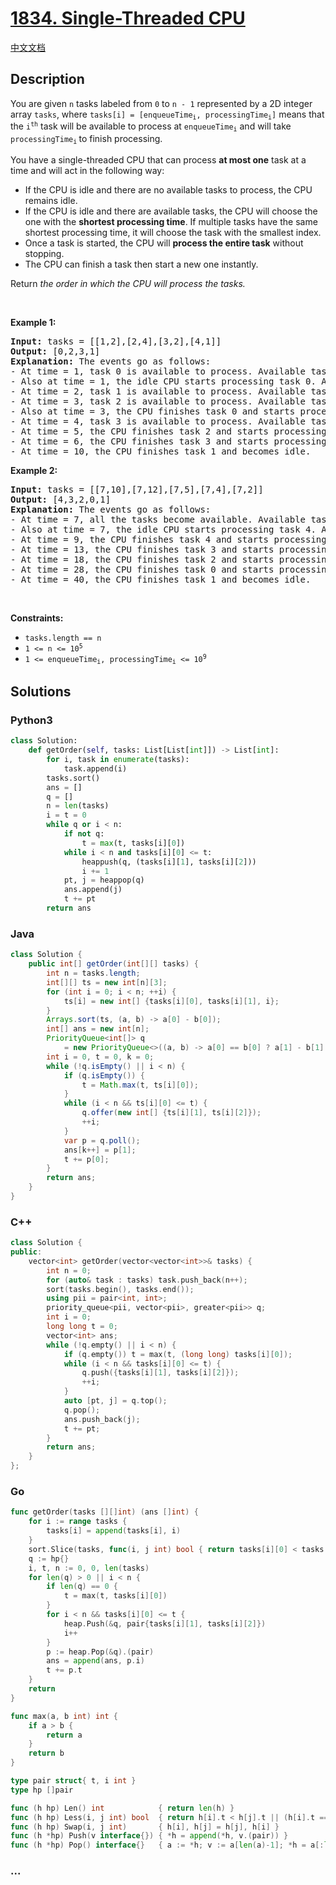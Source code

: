 # [1834. Single-Threaded CPU](https://leetcode.com/problems/single-threaded-cpu)

[中文文档](/solution/1800-1899/1834.Single-Threaded%20CPU/README.md)

## Description

<p>You are given <code>n</code>​​​​​​ tasks labeled from <code>0</code> to <code>n - 1</code> represented by a 2D integer array <code>tasks</code>, where <code>tasks[i] = [enqueueTime<sub>i</sub>, processingTime<sub>i</sub>]</code> means that the <code>i<sup>​​​​​​th</sup></code>​​​​ task will be available to process at <code>enqueueTime<sub>i</sub></code> and will take <code>processingTime<sub>i</sub></code><sub> </sub>to finish processing.</p>

<p>You have a single-threaded CPU that can process <strong>at most one</strong> task at a time and will act in the following way:</p>

<ul>
	<li>If the CPU is idle and there are no available tasks to process, the CPU remains idle.</li>
	<li>If the CPU is idle and there are available tasks, the CPU will choose the one with the <strong>shortest processing time</strong>. If multiple tasks have the same shortest processing time, it will choose the task with the smallest index.</li>
	<li>Once a task is started, the CPU will <strong>process the entire task</strong> without stopping.</li>
	<li>The CPU can finish a task then start a new one instantly.</li>
</ul>

<p>Return <em>the order in which the CPU will process the tasks.</em></p>

<p>&nbsp;</p>
<p><strong class="example">Example 1:</strong></p>

<pre>
<strong>Input:</strong> tasks = [[1,2],[2,4],[3,2],[4,1]]
<strong>Output:</strong> [0,2,3,1]
<strong>Explanation: </strong>The events go as follows: 
- At time = 1, task 0 is available to process. Available tasks = {0}.
- Also at time = 1, the idle CPU starts processing task 0. Available tasks = {}.
- At time = 2, task 1 is available to process. Available tasks = {1}.
- At time = 3, task 2 is available to process. Available tasks = {1, 2}.
- Also at time = 3, the CPU finishes task 0 and starts processing task 2 as it is the shortest. Available tasks = {1}.
- At time = 4, task 3 is available to process. Available tasks = {1, 3}.
- At time = 5, the CPU finishes task 2 and starts processing task 3 as it is the shortest. Available tasks = {1}.
- At time = 6, the CPU finishes task 3 and starts processing task 1. Available tasks = {}.
- At time = 10, the CPU finishes task 1 and becomes idle.
</pre>

<p><strong class="example">Example 2:</strong></p>

<pre>
<strong>Input:</strong> tasks = [[7,10],[7,12],[7,5],[7,4],[7,2]]
<strong>Output:</strong> [4,3,2,0,1]
<strong>Explanation</strong><strong>: </strong>The events go as follows:
- At time = 7, all the tasks become available. Available tasks = {0,1,2,3,4}.
- Also at time = 7, the idle CPU starts processing task 4. Available tasks = {0,1,2,3}.
- At time = 9, the CPU finishes task 4 and starts processing task 3. Available tasks = {0,1,2}.
- At time = 13, the CPU finishes task 3 and starts processing task 2. Available tasks = {0,1}.
- At time = 18, the CPU finishes task 2 and starts processing task 0. Available tasks = {1}.
- At time = 28, the CPU finishes task 0 and starts processing task 1. Available tasks = {}.
- At time = 40, the CPU finishes task 1 and becomes idle.
</pre>

<p>&nbsp;</p>
<p><strong>Constraints:</strong></p>

<ul>
	<li><code>tasks.length == n</code></li>
	<li><code>1 &lt;= n &lt;= 10<sup>5</sup></code></li>
	<li><code>1 &lt;= enqueueTime<sub>i</sub>, processingTime<sub>i</sub> &lt;= 10<sup>9</sup></code></li>
</ul>

## Solutions

<!-- tabs:start -->

### **Python3**

```python
class Solution:
    def getOrder(self, tasks: List[List[int]]) -> List[int]:
        for i, task in enumerate(tasks):
            task.append(i)
        tasks.sort()
        ans = []
        q = []
        n = len(tasks)
        i = t = 0
        while q or i < n:
            if not q:
                t = max(t, tasks[i][0])
            while i < n and tasks[i][0] <= t:
                heappush(q, (tasks[i][1], tasks[i][2]))
                i += 1
            pt, j = heappop(q)
            ans.append(j)
            t += pt
        return ans
```

### **Java**

```java
class Solution {
    public int[] getOrder(int[][] tasks) {
        int n = tasks.length;
        int[][] ts = new int[n][3];
        for (int i = 0; i < n; ++i) {
            ts[i] = new int[] {tasks[i][0], tasks[i][1], i};
        }
        Arrays.sort(ts, (a, b) -> a[0] - b[0]);
        int[] ans = new int[n];
        PriorityQueue<int[]> q
            = new PriorityQueue<>((a, b) -> a[0] == b[0] ? a[1] - b[1] : a[0] - b[0]);
        int i = 0, t = 0, k = 0;
        while (!q.isEmpty() || i < n) {
            if (q.isEmpty()) {
                t = Math.max(t, ts[i][0]);
            }
            while (i < n && ts[i][0] <= t) {
                q.offer(new int[] {ts[i][1], ts[i][2]});
                ++i;
            }
            var p = q.poll();
            ans[k++] = p[1];
            t += p[0];
        }
        return ans;
    }
}
```

### **C++**

```cpp
class Solution {
public:
    vector<int> getOrder(vector<vector<int>>& tasks) {
        int n = 0;
        for (auto& task : tasks) task.push_back(n++);
        sort(tasks.begin(), tasks.end());
        using pii = pair<int, int>;
        priority_queue<pii, vector<pii>, greater<pii>> q;
        int i = 0;
        long long t = 0;
        vector<int> ans;
        while (!q.empty() || i < n) {
            if (q.empty()) t = max(t, (long long) tasks[i][0]);
            while (i < n && tasks[i][0] <= t) {
                q.push({tasks[i][1], tasks[i][2]});
                ++i;
            }
            auto [pt, j] = q.top();
            q.pop();
            ans.push_back(j);
            t += pt;
        }
        return ans;
    }
};
```

### **Go**

```go
func getOrder(tasks [][]int) (ans []int) {
	for i := range tasks {
		tasks[i] = append(tasks[i], i)
	}
	sort.Slice(tasks, func(i, j int) bool { return tasks[i][0] < tasks[j][0] })
	q := hp{}
	i, t, n := 0, 0, len(tasks)
	for len(q) > 0 || i < n {
		if len(q) == 0 {
			t = max(t, tasks[i][0])
		}
		for i < n && tasks[i][0] <= t {
			heap.Push(&q, pair{tasks[i][1], tasks[i][2]})
			i++
		}
		p := heap.Pop(&q).(pair)
		ans = append(ans, p.i)
		t += p.t
	}
	return
}

func max(a, b int) int {
	if a > b {
		return a
	}
	return b
}

type pair struct{ t, i int }
type hp []pair

func (h hp) Len() int            { return len(h) }
func (h hp) Less(i, j int) bool  { return h[i].t < h[j].t || (h[i].t == h[j].t && h[i].i < h[j].i) }
func (h hp) Swap(i, j int)       { h[i], h[j] = h[j], h[i] }
func (h *hp) Push(v interface{}) { *h = append(*h, v.(pair)) }
func (h *hp) Pop() interface{}   { a := *h; v := a[len(a)-1]; *h = a[:len(a)-1]; return v }
```

### **...**

```

```

<!-- tabs:end -->
